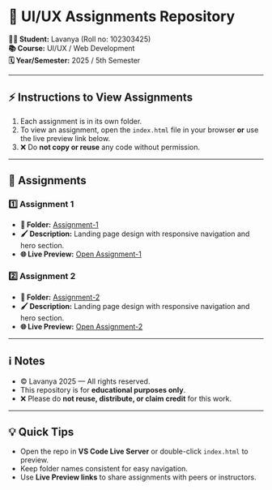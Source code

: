 # 🎨 UI/UX Assignments Repository

**👩‍🎓 Student:** Lavanya (Roll no: 102303425)    
**📚 Course:** UI/UX / Web Development  
**🗓️ Year/Semester:** 2025 / 5th Semester

---

## ⚡ Instructions to View Assignments

1. Each assignment is in its own folder.  
2. To view an assignment, open the `index.html` file in your browser **or** use the live preview link below.  
3. ❌ Do **not copy or reuse** any code without permission.

---

## 📝 Assignments

### 1️⃣ Assignment 1
- **📂 Folder:** [Assignment-1](Assignment-1-Lavanya-102303425)  
- **🖌️ Description:** Landing page design with responsive navigation and hero section.  
- **🌐 Live Preview:** [Open Assignment-1](https://lavu-create.github.io/UI-UX-Assignments/Assignment-1-Lavanya-102303425/index.html)

### 2️⃣ Assignment 2
- **📂 Folder:** [Assignment-2](Assignment-2-Lavanya-102303425)  
- **🖌️ Description:** Landing page design with responsive navigation and hero section.  
- **🌐 Live Preview:** [Open Assignment-2](https://lavu-create.github.io/UI-UX-Assignments/Assignment-2-Lavanya-102303425/index.html)

---

## ℹ️ Notes
- © Lavanya 2025 — All rights reserved.  
- This repository is for **educational purposes only**.  
- ❌ Please do **not reuse, distribute, or claim credit** for this work.

---

## 💡 Quick Tips
- Open the repo in **VS Code Live Server** or double-click `index.html` to preview.  
- Keep folder names consistent for easy navigation.  
- Use **Live Preview links** to share assignments with peers or instructors.
